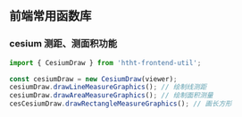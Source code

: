 ## 前端常用函数库

### cesium 测距、测面积功能

```javascript
import { CesiumDraw } from 'htht-frontend-util';

const cesiumDraw = new CesiumDraw(viewer);
cesiumDraw.drawLineMeasureGraphics(); // 绘制线测距
cesiumDraw.drawAreaMeasureGraphics(); // 绘制面积测量
cesCesiumDraw.drawRectangleMeasureGraphics(); // 画长方形
```
